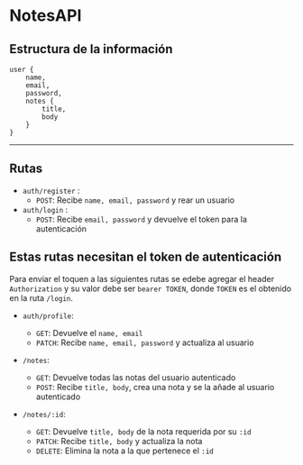 # NotesAPI

## Estructura de la información

```
user {
    name,
    email,
    password,
    notes {
        title,
        body
    }
}
```
---
## Rutas
- `auth/register` :
    - `POST`: Recibe `name, email, password` y rear un usuario
- `auth/login` :
    - `POST`: Recibe `email, password` y devuelve el token para la autenticación

## Estas rutas necesitan el token de autenticación
Para enviar el toquen a las siguientes rutas se edebe agregar el header `Authorization` y su valor debe ser `bearer TOKEN`, donde `TOKEN` es el obtenido en la ruta `/login`.

- `auth/profile`:
    - `GET`: Devuelve el `name, email`
    - `PATCH`: Recibe `name, email, password` y actualiza al usuario

- `/notes`:
    - `GET`: Devuelve todas las notas del usuario autenticado
    - `POST`: Recibe `title, body`, crea una nota y se la añade al usuario autenticado
- `/notes/:id`:
    - `GET`: Devuelve `title, body` de la nota requerida por su `:id`
    - `PATCH`: Recibe `title, body` y actualiza la nota
    - `DELETE`: Elimina la nota a la que pertenece el `:id`